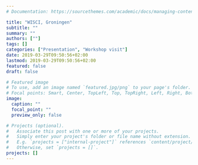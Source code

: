 ```yaml
---
# Documentation: https://sourcethemes.com/academic/docs/managing-content/

title: "WISCI, Groningen"
subtitle: ""
summary: ""
authors: [""]
tags: []
categories: ["Presentation", "Workshop visit"]
date: 2019-03-29T09:50:56+02:00
lastmod: 2019-03-29T09:50:56+02:00
featured: false
draft: false

# Featured image
# To use, add an image named `featured.jpg/png` to your page's folder.
# Focal points: Smart, Center, TopLeft, Top, TopRight, Left, Right, BottomLeft, Bottom, BottomRight.
image:
  caption: ""
  focal_point: ""
  preview_only: false

# Projects (optional).
#   Associate this post with one or more of your projects.
#   Simply enter your project's folder or file name without extension.
#   E.g. `projects = ["internal-project"]` references `content/project/deep-learning/index.md`.
#   Otherwise, set `projects = []`.
projects: []
---
```

